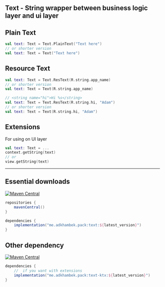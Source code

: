 ## Text - String wrapper between business logic layer and ui layer

## Plain Text

```kotlin
val text: Text = Text.PlainText("Text here")
// or shorter version
val text: Text = Text("Text here")
```

## Resource Text

```kotlin
val text: Text = Text.ResText(R.string.app_name)
// or shorter version
val text: Text = Text(R.string.app_name)

// <string name="hi">Hi %s</string>
val text: Text = Text.ResText(R.string.hi, "Adam")
// or shorter version
val text: Text = Text(R.string.hi, "Adam")
```

## Extensions

For using on UI layer

```kotlin
val text: Text = ...
context.getString(text)
// or
view.getString(text)
```

-------------

Essential downloads
-------------
[![Maven Central](https://img.shields.io/maven-central/v/me.adkhambek.pack/text.svg?label=Maven%20Central)](https://search.maven.org/artifact/me.adkhambek.pack/text)

```groovy
repositories {
    mavenCentral()
}

dependencies {
    implementation("me.adkhambek.pack:text:${latest_version}")
}
```

Other dependency
-------------
[![Maven Central](https://img.shields.io/maven-central/v/me.adkhambek.pack/text-ktx.svg?label=Maven%20Central)](https://search.maven.org/artifact/me.adkhambek.pack/text-ktx)
```groovy
dependencies {
    //  if you want with extensions
    implementation("me.adkhambek.pack:text-ktx:${latest_version}")
}
```
